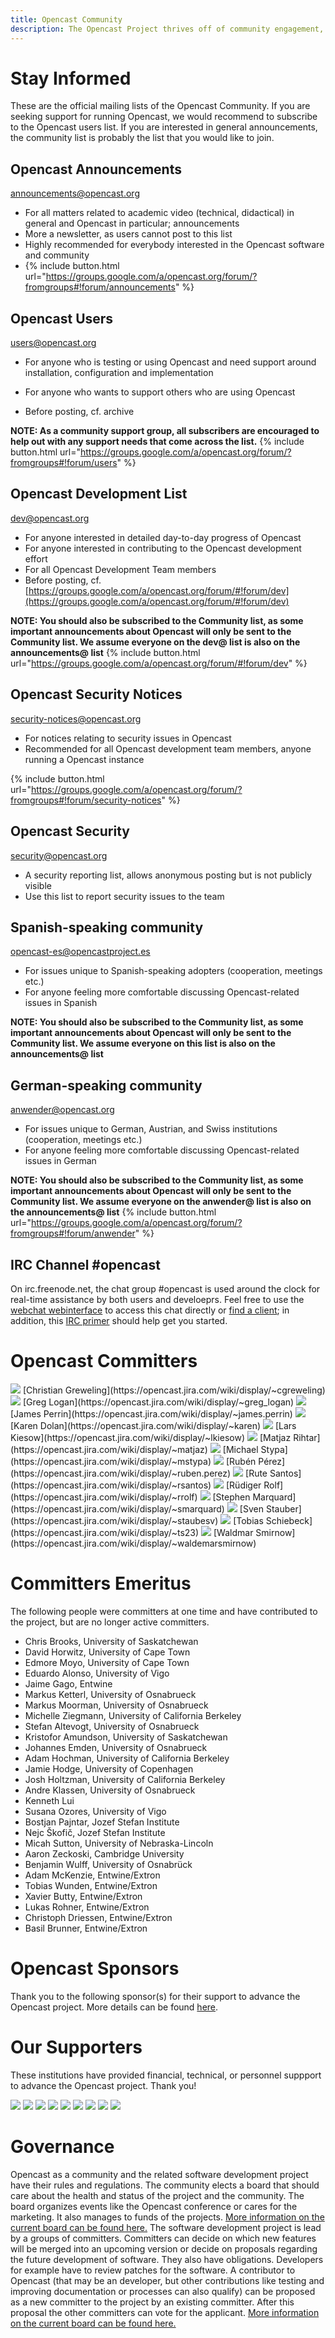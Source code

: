 ```yaml
---
title: Opencast Community
description: The Opencast Project thrives off of community engagement, sharing and contributions. It’s a community of institutions, individuals, and corporate organizations interested in open media for learning. Opencast was created to solve the need identified with academic institutions to run an affordable, flexible and enterprise-ready video management systems, and has grown into a robust community of innovators worldwide.
---
```


# Stay Informed
These are the official mailing lists of the Opencast Community. If you are seeking support for running Opencast, we would recommend to subscribe to the Opencast users list. If you are interested in general announcements, the community list is probably the list that you would like to join.

## Opencast Announcements
[announcements@opencast.org](announcements@opencast.org)

- For all matters related to academic video (technical, didactical) in general and Opencast in particular; announcements
- More a newsletter, as users cannot post to this list
- Highly recommended for everybody interested in the Opencast software and community
- {% include button.html url="https://groups.google.com/a/opencast.org/forum/?fromgroups#!forum/announcements" %}

## Opencast Users
[users@opencast.org](users@opencast.org)

- For anyone who is testing or using Opencast and need support around installation, configuration and implementation

- For anyone who wants to support others who are using Opencast
- Before posting, cf. archive

**NOTE: As a community support group, all subscribers are encouraged to help out with any support needs that come across the list.**
{% include button.html url="https://groups.google.com/a/opencast.org/forum/?fromgroups#!forum/users" %}

## Opencast Development List
[dev@opencast.org](dev@opencast.org)

- For anyone interested in detailed day-to-day progress of Opencast
- For anyone interested in contributing to the Opencast development effort
- For all Opencast Development Team members
- Before posting, cf. [https://groups.google.com/a/opencast.org/forum/#!forum/dev](https://groups.google.com/a/opencast.org/forum/#!forum/dev)

**NOTE: You should also be subscribed to the Community list, as some important announcements about Opencast will only be sent to the Community list. We assume everyone on the dev@ list is also on the announcements@ list**
{% include button.html url="https://groups.google.com/a/opencast.org/forum/#!forum/dev" %}

## Opencast Security Notices
[security-notices@opencast.org](security-notices@opencast.org)

- For notices relating to security issues in Opencast
- Recommended for all Opencast development team members, anyone running a Opencast instance

{% include button.html url="https://groups.google.com/a/opencast.org/forum/?fromgroups#!forum/security-notices" %}

## Opencast Security
[security@opencast.org](security@opencast.org)

- A security reporting list, allows anonymous posting but is not publicly visible
- Use this list to report security issues to the team

## Spanish-speaking community
[opencast-es@opencastproject.es](opencast-es@opencastproject.es)

- For issues unique to Spanish-speaking adopters (cooperation, meetings etc.)
- For anyone feeling more comfortable discussing Opencast-related issues in Spanish

**NOTE: You should also be subscribed to the Community list, as some important announcements about Opencast will only be sent to the Community list. We assume everyone on this list is also on the announcements@ list**

## German-speaking community
[anwender@opencast.org](anwender@opencast.orgs)

- For issues unique to German, Austrian, and Swiss institutions (cooperation, meetings etc.)
- For anyone feeling more comfortable discussing Opencast-related issues in German

**NOTE: You should also be subscribed to the Community list, as some important announcements about Opencast will only be sent to the Community list. We assume everyone on the anwender@ list is also on the announcements@ list**
{% include button.html url="https://groups.google.com/a/opencast.org/forum/?fromgroups#!forum/anwender" %}

## IRC Channel #opencast
On irc.freenode.net, the chat group #opencast is used around the clock for real-time assistance by both users and develoeprs.
Feel free to use the [webchat webinterface](http://webchat.freenode.net/?channels=opencast) to access this chat directly or [find a client](https://en.wikipedia.org/wiki/Comparison_of_Internet_Relay_Chat_clientst); in addition, this [IRC primer](http://www.irchelp.org/irchelp/ircprimer.html) should help get you started.

# Opencast Committers

<img class="feature-image-left" src="https://opencast.jira.com/wiki/images/icons/user_bw_16.gif">
[Christian Greweling](https://opencast.jira.com/wiki/display/~cgreweling)

<img class="feature-image-left" src="https://opencast.jira.com/wiki/images/icons/user_bw_16.gif">
[Greg Logan](https://opencast.jira.com/wiki/display/~greg_logan)

<img class="feature-image-left" src="https://opencast.jira.com/wiki/images/icons/user_bw_16.gif">
[James Perrin](https://opencast.jira.com/wiki/display/~james.perrin)

<img class="feature-image-left" src="https://opencast.jira.com/wiki/images/icons/user_bw_16.gif">
[Karen Dolan](https://opencast.jira.com/wiki/display/~karen)

<img class="feature-image-left" src="https://opencast.jira.com/wiki/images/icons/user_bw_16.gif">
[Lars Kiesow](https://opencast.jira.com/wiki/display/~lkiesow)

<img class="feature-image-left" src="https://opencast.jira.com/wiki/images/icons/user_bw_16.gif">
[Matjaz Rihtar](https://opencast.jira.com/wiki/display/~matjaz)

<img class="feature-image-left" src="https://opencast.jira.com/wiki/images/icons/user_bw_16.gif">
[Michael Stypa](https://opencast.jira.com/wiki/display/~mstypa)

<img class="feature-image-left" src="https://opencast.jira.com/wiki/images/icons/user_bw_16.gif">
[Rubén Pérez](https://opencast.jira.com/wiki/display/~ruben.perez)

<img class="feature-image-left" src="https://opencast.jira.com/wiki/images/icons/user_bw_16.gif">
[Rute Santos](https://opencast.jira.com/wiki/display/~rsantos)

<img class="feature-image-left" src="https://opencast.jira.com/wiki/images/icons/user_bw_16.gif">
[Rüdiger Rolf](https://opencast.jira.com/wiki/display/~rrolf)

<img class="feature-image-left" src="https://opencast.jira.com/wiki/images/icons/user_bw_16.gif">
[Stephen Marquard](https://opencast.jira.com/wiki/display/~smarquard)

<img class="feature-image-left" src="https://opencast.jira.com/wiki/images/icons/user_bw_16.gif">
[Sven Stauber](https://opencast.jira.com/wiki/display/~staubesv)

<img class="feature-image-left" src="https://opencast.jira.com/wiki/images/icons/user_bw_16.gif">
[Tobias Schiebeck](https://opencast.jira.com/wiki/display/~ts23)

<img class="feature-image-left" src="https://opencast.jira.com/wiki/images/icons/user_bw_16.gif">
[Waldmar Smirnow](https://opencast.jira.com/wiki/display/~waldemarsmirnow)

# Committers Emeritus
The following people were committers at one time and have contributed to the project, but are no longer active committers.

- Chris Brooks, University of Saskatchewan
- David Horwitz, University of Cape Town
- Edmore Moyo, University of Cape Town
- Eduardo Alonso, University of Vigo
- Jaime Gago, Entwine
- Markus Ketterl, University of Osnabrueck
- Markus Moorman, University of Osnabrueck
- Michelle Ziegmann, University of California Berkeley
- Stefan Altevogt, University of Osnabrueck
- Kristofor Amundson, University of Saskatchewan
- Johannes Emden, University of Osnabrueck
- Adam Hochman, University of California Berkeley
- Jamie Hodge, University of Copenhagen
- Josh Holtzman, University of California Berkeley
- Andre Klassen, University of Osnabrueck
- Kenneth Lui
- Susana Ozores, University of Vigo
- Bostjan Pajntar, Jozef Stefan Institute
- Nejc Škofič, Jozef Stefan Institute
- Micah Sutton, University of Nebraska-Lincoln
- Aaron Zeckoski, Cambridge University
- Benjamin Wulff, University of Osnabrück
- Adam McKenzie, Entwine/Extron
- Tobias Wunden, Entwine/Extron
- Xavier Butty, Entwine/Extron
- Lukas Rohner, Entwine/Extron
- Christoph Driessen, Entwine/Extron
- Basil Brunner, Entwine/Extron

# Opencast Sponsors
Thank you to the following sponsor(s) for their support to advance the Opencast project. More details can be found [here](http://www.opencast.org/sponsors).

# Our Supporters
These institutions have provided financial, technical, or personnel suppport to advance the Opencast project. Thank you!


<img class="feature-image-left" src="http://www.opencast.org/wp-content/uploads/2016/09/eth-logo1.png">
<img class="feature-image-left" src="http://www.opencast.org/wp-content/uploads/2015/03/osnabruk.png">
<img class="feature-image-left" src="http://www.opencast.org/wp-content/uploads/2018/01/Switch600x400.jpg">
<img class="feature-image-left" src="http://www.opencast.org/wp-content/uploads/2016/09/logo-university-of-manchester.png">
<img class="feature-image-left" src="http://www.opencast.org/wp-content/uploads/2015/03/blindside.png">
<img class="feature-image-left" src="http://www.opencast.org/wp-content/uploads/2018/01/Valencia600x400.jpg">
<img class="feature-image-left" src="http://www.opencast.org/wp-content/uploads/2017/07/UCT-round-logo.png">
<img class="feature-image-left" src="http://www.opencast.org/wp-content/uploads/2015/03/jira.png">
<img class="feature-image-left" src="http://www.opencast.org/wp-content/uploads/2018/01/Harvard600x400.jpg">

# Governance

Opencast as a community and the related software development project have their rules and regulations.
The community elects a board that should care about the health and status of the project and the community. The board organizes events like the Opencast conference or cares for the marketing. It also manages to funds of the projects.
[More information on the current board can be found here.](http://www.opencast.org/community/opencast-board)
The software development project is lead by a groups of committers. Committers can decide on which new features will be merged into an upcoming version or decide on proposals regarding the future development of software. They also have obligations. Developers for example have to review patches for the software.
A contributor to Opencast (that may be an developer, but other contributions like testing and improving documentation or processes can also qualify) can be proposed as a new committer to the project by an existing committer. After this proposal the other committers can vote for the applicant.
[More information on the current board can be found here.](http://www.opencast.org/community/governance)